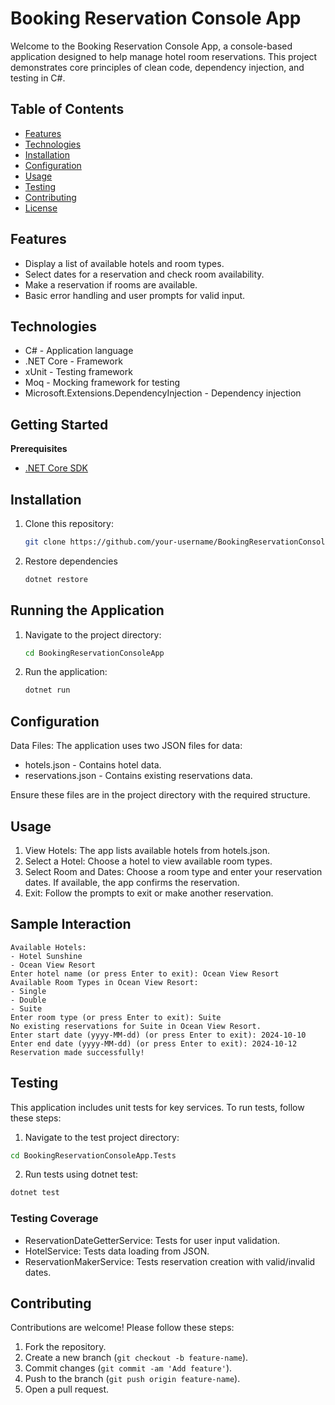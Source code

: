 # Booking Reservation Console App
Welcome to the Booking Reservation Console App, a console-based application designed to help manage hotel room reservations. This project demonstrates core principles of clean code, dependency injection, and testing in C#.

## Table of Contents
* [Features](#features)
* [Technologies](#Technologies)
* [Installation](#Installation)
* [Configuration](#Configuration)
* [Usage](#Usage)
* [Testing](#Testing)
* [Contributing](#Contributing)
* [License](#License)

## Features
* Display a list of available hotels and room types.
* Select dates for a reservation and check room availability.
* Make a reservation if rooms are available.
* Basic error handling and user prompts for valid input.

## Technologies
* C# - Application language
* .NET Core - Framework
* xUnit - Testing framework
* Moq - Mocking framework for testing
* Microsoft.Extensions.DependencyInjection - Dependency injection

## Getting Started

**Prerequisites**
* [.NET Core SDK](https://dotnet.microsoft.com/en-us/download/dotnet/thank-you/sdk-8.0.403-windows-x64-installer)


## Installation
1. Clone this repository:
   ```bash
   git clone https://github.com/your-username/BookingReservationConsoleApp.git
1. Restore dependencies
    ```bash
    dotnet restore
    
##  Running the Application
1. Navigate to the project directory:
   ```bash
   cd BookingReservationConsoleApp
1. Run the application:
   ```bash
   dotnet run

## Configuration

Data Files: The application uses two JSON files for data:
* hotels.json - Contains hotel data.
* reservations.json - Contains existing reservations data.
  
Ensure these files are in the project directory with the required structure.

## Usage
1. View Hotels: The app lists available hotels from hotels.json.
2. Select a Hotel: Choose a hotel to view available room types.
3. Select Room and Dates: Choose a room type and enter your reservation dates. If available, the app confirms the reservation.
4. Exit: Follow the prompts to exit or make another reservation.

## Sample Interaction
```plaintext
Available Hotels:
- Hotel Sunshine
- Ocean View Resort
Enter hotel name (or press Enter to exit): Ocean View Resort
Available Room Types in Ocean View Resort:
- Single
- Double
- Suite
Enter room type (or press Enter to exit): Suite
No existing reservations for Suite in Ocean View Resort.
Enter start date (yyyy-MM-dd) (or press Enter to exit): 2024-10-10
Enter end date (yyyy-MM-dd) (or press Enter to exit): 2024-10-12
Reservation made successfully!
```

## Testing

This application includes unit tests for key services. To run tests, follow these steps:

1. Navigate to the test project directory:
```bash
cd BookingReservationConsoleApp.Tests
```
2. Run tests using dotnet test:
```bash
dotnet test
```
### Testing Coverage
* ReservationDateGetterService: Tests for user input validation.
* HotelService: Tests data loading from JSON.
* ReservationMakerService: Tests reservation creation with valid/invalid dates.

## Contributing
Contributions are welcome! Please follow these steps:

1. Fork the repository.
2. Create a new branch (```git checkout -b feature-name```).
3. Commit changes (```git commit -am 'Add feature'```).
4. Push to the branch (```git push origin feature-name```).
6. Open a pull request.

